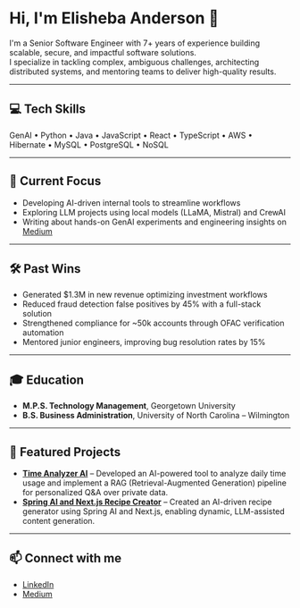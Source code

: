 # Hi, I'm Elisheba Anderson 👋

I'm a Senior Software Engineer with 7+ years of experience building scalable, secure, and impactful software solutions.  
I specialize in tackling complex, ambiguous challenges, architecting distributed systems, and mentoring teams to deliver high-quality results.

---

## 💻 Tech Skills
GenAI • Python • Java • JavaScript • React • TypeScript • AWS • Hibernate • MySQL • PostgreSQL • NoSQL

---

## 🚀 Current Focus
- Developing AI-driven internal tools to streamline workflows
- Exploring LLM projects using local models (LLaMA, Mistral) and CrewAI
- Writing about hands-on GenAI experiments and engineering insights on [Medium](https://medium.com/@elisheba.t.anderson)

---

## 🛠️ Past Wins
- Generated $1.3M in new revenue optimizing investment workflows
- Reduced fraud detection false positives by 45% with a full-stack solution
- Strengthened compliance for ~50k accounts through OFAC verification automation
- Mentored junior engineers, improving bug resolution rates by 15%

---

## 🎓 Education
- **M.P.S. Technology Management**, Georgetown University
- **B.S. Business Administration**, University of North Carolina – Wilmington

---

## 🌟 Featured Projects
- **[Time Analyzer AI](https://github.com/ElishebaW/time-analyzer-ai)** – Developed an AI-powered tool to analyze daily time usage and implement a RAG (Retrieval-Augmented Generation) pipeline for personalized Q&A over private data.
- **[Spring AI and Next.js Recipe Creator](https://github.com/ElishebaW/spring-ai-local-llm)** – Created an AI-driven recipe generator using Spring AI and Next.js, enabling dynamic, LLM-assisted content generation.
  
---

## 📫 Connect with me
- [LinkedIn](https://linkedin.com/in/elishebawiggins)
- [Medium](https://medium.com/@elisheba.t.anderson)



